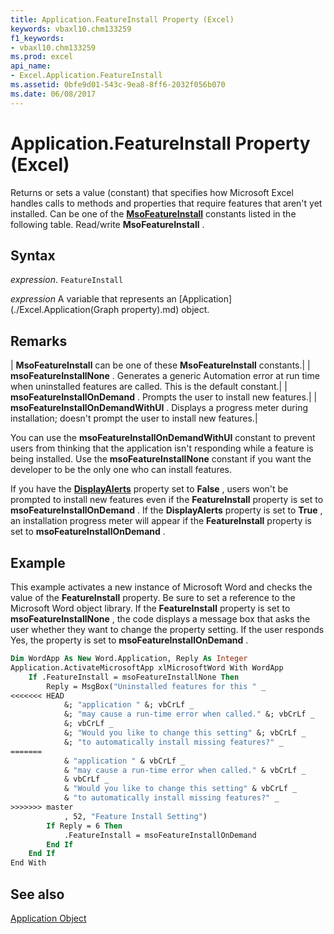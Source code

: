 ```yaml
---
title: Application.FeatureInstall Property (Excel)
keywords: vbaxl10.chm133259
f1_keywords:
- vbaxl10.chm133259
ms.prod: excel
api_name:
- Excel.Application.FeatureInstall
ms.assetid: 0bfe9d01-543c-9ea8-8ff6-2032f056b070
ms.date: 06/08/2017
---
```



# Application.FeatureInstall Property (Excel)

Returns or sets a value (constant) that specifies how Microsoft Excel handles calls to methods and properties that require features that aren't yet installed. Can be one of the  **[MsoFeatureInstall](./Office.MsoFeatureInstall.md)** constants listed in the following table. Read/write **MsoFeatureInstall** .


## Syntax

 _expression_. `FeatureInstall`

 _expression_ A variable that represents an [Application](./Excel.Application(Graph property).md) object.


## Remarks



| **MsoFeatureInstall** can be one of these **MsoFeatureInstall** constants.|
| **msoFeatureInstallNone** . Generates a generic Automation error at run time when uninstalled features are called. This is the default constant.|
| **msoFeatureInstallOnDemand** . Prompts the user to install new features.|
| **msoFeatureInstallOnDemandWithUI** . Displays a progress meter during installation; doesn't prompt the user to install new features.|

You can use the  **msoFeatureInstallOnDemandWithUI** constant to prevent users from thinking that the application isn't responding while a feature is being installed. Use the **msoFeatureInstallNone** constant if you want the developer to be the only one who can install features.

If you have the  **[DisplayAlerts](Excel.Application.DisplayAlerts.md)** property set to **False** , users won't be prompted to install new features even if the **FeatureInstall** property is set to **msoFeatureInstallOnDemand** . If the **DisplayAlerts** property is set to **True** , an installation progress meter will appear if the **FeatureInstall** property is set to **msoFeatureInstallOnDemand** .


## Example

This example activates a new instance of Microsoft Word and checks the value of the  **FeatureInstall** property. Be sure to set a reference to the Microsoft Word object library. If the **FeatureInstall** property is set to **msoFeatureInstallNone** , the code displays a message box that asks the user whether they want to change the property setting. If the user responds Yes, the property is set to **msoFeatureInstallOnDemand** .


```vb
Dim WordApp As New Word.Application, Reply As Integer 
Application.ActivateMicrosoftApp xlMicrosoftWord With WordApp 
    If .FeatureInstall = msoFeatureInstallNone Then 
        Reply = MsgBox("Uninstalled features for this " _ 
<<<<<<< HEAD
            &; "application " &; vbCrLf _ 
            &; "may cause a run-time error when called." &; vbCrLf _ 
            &; vbCrLf _ 
            &; "Would you like to change this setting" &; vbCrLf _ 
            &; "to automatically install missing features?" _ 
=======
            & "application " & vbCrLf _ 
            & "may cause a run-time error when called." & vbCrLf _ 
            & vbCrLf _ 
            & "Would you like to change this setting" & vbCrLf _ 
            & "to automatically install missing features?" _ 
>>>>>>> master
            , 52, "Feature Install Setting") 
        If Reply = 6 Then 
            .FeatureInstall = msoFeatureInstallOnDemand 
        End If 
    End If 
End With
```


## See also


[Application Object](Excel.Application(object).md)

